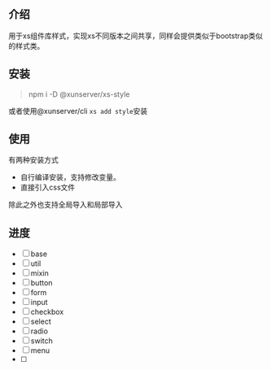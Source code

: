 ## 介绍
用于xs组件库样式，实现xs不同版本之间共享，同样会提供类似于bootstrap类似的样式类。   

## 安装
> npm i -D @xunserver/xs-style

或者使用@xunserver/cli `xs add style`安装

## 使用
有两种安装方式
- 自行编译安装，支持修改变量。
- 直接引入css文件

除此之外也支持全局导入和局部导入

## 进度
- [ ] base
- [ ] util
- [ ] mixin
- [ ] button
- [ ] form
- [ ] input
- [ ] checkbox
- [ ] select
- [ ] radio
- [ ] switch
- [ ] menu
- [ ] 
